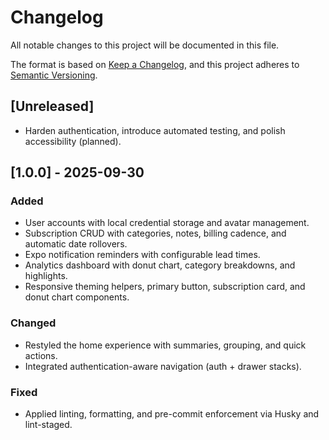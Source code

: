 # Changelog

All notable changes to this project will be documented in this file.

The format is based on [Keep a Changelog](https://keepachangelog.com/en/1.1.0/),
and this project adheres to [Semantic Versioning](https://semver.org/spec/v2.0.0.html).

## [Unreleased]

- Harden authentication, introduce automated testing, and polish accessibility (planned).

## [1.0.0] - 2025-09-30

### Added

- User accounts with local credential storage and avatar management.
- Subscription CRUD with categories, notes, billing cadence, and automatic date rollovers.
- Expo notification reminders with configurable lead times.
- Analytics dashboard with donut chart, category breakdowns, and highlights.
- Responsive theming helpers, primary button, subscription card, and donut chart components.

### Changed

- Restyled the home experience with summaries, grouping, and quick actions.
- Integrated authentication-aware navigation (auth + drawer stacks).

### Fixed

- Applied linting, formatting, and pre-commit enforcement via Husky and lint-staged.
